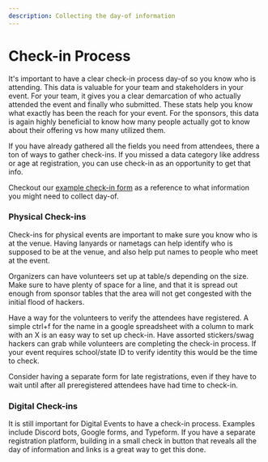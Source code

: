 ```yaml
---
description: Collecting the day-of information
---
```


# Check-in Process

It's important to have a clear check-in process day-of so you know who is attending. This data is valuable for your team and stakeholders in your event. For your team, it gives you a clear demarcation of who actually attended the event and finally who submitted. These stats help you know what exactly has been the reach for your event. For the sponsors, this data is again highly beneficial to know how many people actually got to know about their offering vs how many utilized them.

If you have already gathered all the fields you need from attendees, there a ton of ways to gather check-ins. If you missed a data category like address or age at registration, you can use check-in as an opportunity to get that info.

Checkout our [example check-in form](https://majorleaguehacking.typeform.com/to/HxLpsQjl) as a reference to what information you might need to collect day-of.

### Physical Check-ins

Check-ins for physical events are important to make sure you know who is at the venue. Having lanyards or nametags can help identify who is supposed to be at the venue, and also help put names to people who meet at the event.&#x20;

Organizers can have volunteers set up at table/s depending on the size. Make sure to have plenty of space for a line, and that it is spread out enough from sponsor tables that the area will not get congested with the initial flood of hackers.&#x20;

Have a way for the volunteers to verify the attendees have registered. A simple ctrl+f for the name in a google spreadsheet with a column to mark with an X is an easy way to set up check-in. Have assorted stickers/swag hackers can grab while volunteers are completing the check-in process. If your event requires school/state ID to verify identity this would be the time to check.&#x20;

Consider having a separate form for late registrations, even if they have to wait until after all preregistered attendees have had time to check-in.&#x20;

### Digital Check-ins

It is still important for Digital Events to have a check-in process. Examples include Discord bots, Google forms, and Typeform. If you have a separate registration platform, building in a small check in button that reveals all the day of information and links is a great way to get this done.



